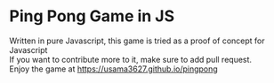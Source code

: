 # Ping Pong Game in JS

Written in pure Javascript, this game is tried as a proof of concept for Javascript
<br>
If you want to contribute more to it, make sure to add pull request.
<br>
Enjoy the game at https://usama3627.github.io/pingpong
